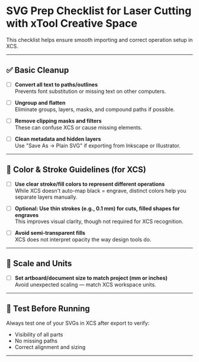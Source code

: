 #  SVG Prep Checklist for Laser Cutting with xTool Creative Space

This checklist helps ensure smooth importing and correct operation setup in XCS.

---

## ✅ Basic Cleanup

- [ ] **Convert all text to paths/outlines**  
  Prevents font substitution or missing text on other computers.

- [ ] **Ungroup and flatten**  
  Eliminate groups, layers, masks, and compound paths if possible.

- [ ] **Remove clipping masks and filters**  
  These can confuse XCS or cause missing elements.

- [ ] **Clean metadata and hidden layers**  
  Use "Save As → Plain SVG" if exporting from Inkscape or Illustrator.

---

## 🎨 Color & Stroke Guidelines (for XCS)

- [ ] **Use clear stroke/fill colors to represent different operations**  
  While XCS doesn't auto-map black = engrave, distinct colors help you separate layers manually.

- [ ] **Optional: Use thin strokes (e.g., 0.1 mm) for cuts, filled shapes for engraves**  
  This improves visual clarity, though not required for XCS recognition.

- [ ] **Avoid semi-transparent fills**  
  XCS does not interpret opacity the way design tools do.

---

## 📏 Scale and Units

- [ ] **Set artboard/document size to match project (mm or inches)**  
  Avoid unexpected scaling — match XCS workspace units.

---

## 🧪 Test Before Running

Always test one of your SVGs in XCS after export to verify:
- Visibility of all parts
- No missing paths
- Correct alignment and sizing

---

